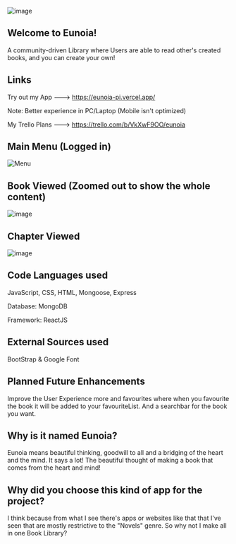 ![image](https://github.com/user-attachments/assets/57f50105-ea48-4dd1-8145-cfd452fa7e54)

## Welcome to Eunoia!
A community-driven Library where Users are able to read other's created books, and you can create your own!


## Links
Try out my App ---> https://eunoia-pi.vercel.app/

Note: Better experience in PC/Laptop (Mobile isn't optimized)


My Trello Plans ---> https://trello.com/b/VkXwF9OO/eunoia



## Main Menu (Logged in)
![Menu](https://github.com/user-attachments/assets/abbf124b-6f8b-450a-b23a-9bab79f9677b)

## Book Viewed (Zoomed out to show the whole content)
![image](https://github.com/user-attachments/assets/0db4a6ff-8766-4f16-9f35-7c4188e30b3b)


## Chapter Viewed
![image](https://github.com/user-attachments/assets/fc7ea679-b6ed-446f-8022-d0470306a620)


## Code Languages used
JavaScript, CSS, HTML, Mongoose, Express

Database: MongoDB

Framework: ReactJS

## External Sources used
BootStrap & Google Font

## Planned Future Enhancements
Improve the User Experience more and favourites where when you favourite the book it will be added to your
favouriteList. And a searchbar for the book you want.

## Why is it named Eunoia?
Eunoia means beautiful thinking, goodwill to all and a bridging of the heart and the mind.
It says a lot! The beautiful thought of making a book that comes from the heart and mind!

## Why did you choose this kind of app for the project?
I think because from what I see there's apps or websites like that that I've seen that are mostly
restrictive to the "Novels" genre. So why not I make all in one Book Library?



